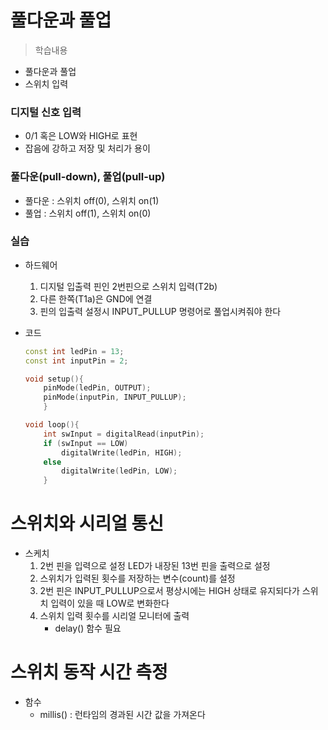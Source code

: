 # 풀다운과 풀업
> 학습내용
- 풀다운과 풀업
- 스위치 입력

### 디지털 신호 입력
- 0/1 혹은 LOW와 HIGH로 표현
- 잡음에 강하고 저장 및 처리가 용이

### 풀다운(pull-down), 풀업(pull-up)
- 풀다운 : 스위치 off(0), 스위치 on(1)
- 풀업 : 스위치 off(1), 스위치 on(0)

### 실습
- 하드웨어
	1. 디지털 입출력 핀인 2번핀으로 스위치 입력(T2b)
	2. 다른 한쪽(T1a)은 GND에 연결
	3. 핀의 입출력 설정시 INPUT_PULLUP 명령어로 풀업시켜줘야 한다

- 코드
	```c++
	const int ledPin = 13;
	const int inputPin = 2;

	void setup(){
		pinMode(ledPin, OUTPUT);
		pinMode(inputPin, INPUT_PULLUP);
		}

	void loop(){
		int swInput = digitalRead(inputPin);
		if (swInput == LOW)
			digitalWrite(ledPin, HIGH);
		else
			digitalWrite(ledPin, LOW);
		}
	```

# 스위치와 시리얼 통신
- 스케치
	1. 2번 핀을 입력으로 설정 LED가 내장된 13번 핀을 출력으로 설정
	2. 스위치가 입력된 횟수를 저장하는 변수(count)를 설정
	3. 2번 핀은 INPUT_PULLUP으로서 평상시에는 HIGH 상태로 유지되다가 스위치 입력이 있을 때 LOW로 변화한다
	4. 스위치 입력 횟수를 시리얼 모니터에 출력
		- delay() 함수 필요
	
	

# 스위치 동작 시간 측정
- 함수
	- millis() : 런타임의 경과된 시간 값을 가져온다
